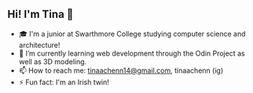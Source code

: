 <!-- ### Hi there 👋 -->

## Hi! I'm Tina 🌟

- 🎓 I'm a junior at Swarthmore College studying computer science and architecture!
- 🌱 I’m currently learning web development through the Odin Project as well as 3D modeling.
- 📫 How to reach me: tinaachenn14@gmail.com, tinaachenn (ig)
- ⚡ Fun fact: I'm an Irish twin! 

<!--
**tinaachenn/tinaachenn** is a ✨ _special_ ✨ repository because its `README.md` (this file) appears on your GitHub profile.

Here are some ideas to get you started:

- 🔭 I’m currently working on ...
- 🌱 I’m currently learning ...
- 👯 I’m looking to collaborate on ...
- 🤔 I’m looking for help with ...
- 💬 Ask me about ...
- 📫 How to reach me: ...
- 😄 Pronouns: ...
- ⚡ Fun fact: ...
-->
